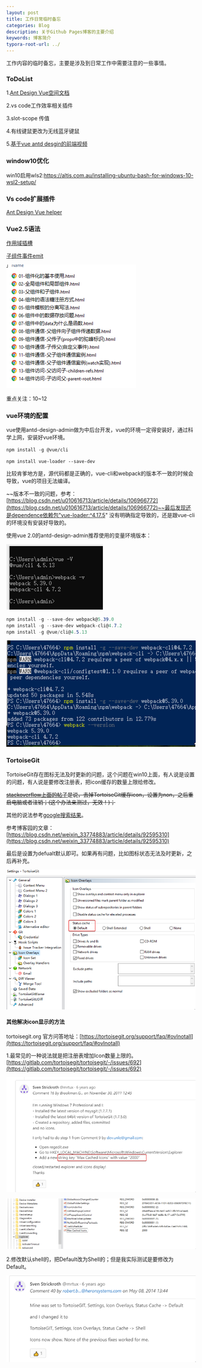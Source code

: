```yaml
---
layout: post
title: 工作日常临时备忘
categories: Blog
description: 关于Github Pages博客的主要介绍
keywords: 博客简介
typora-root-url: ../
---
```

工作内容的临时备忘，主要是涉及到日常工作中需要注意的一些事情。

### ToDoList

1.[Ant Design Vue空间文档](https://www.antdv.com/components/form-model/#Form-Component)

2.vs code工作效率相关插件

3.slot-scope 传值

4.有线键鼠更改为无线蓝牙键鼠

5.[基于vue antd desgin的前端视频](https://search.bilibili.com/all?keyword=ant%20design%20vue&from_source=webtop_search&spm_id_from=333.788) 


### window10优化

win10启用wls2:https://altis.com.au/installing-ubuntu-bash-for-windows-10-wsl2-setup/


### Vs code扩展插件

[Ant Design Vue helper](https://marketplace.visualstudio.com/items?itemName=ant-design-vue.vscode-ant-design-vue-helper)



### Vue2.5语法

[作用域插槽](https://cn.vuejs.org/v2/guide/components-slots.html)

[子组件事件emit](https://cn.vuejs.org/v2/guide/components.html?#%E4%BD%BF%E7%94%A8%E4%BA%8B%E4%BB%B6%E6%8A%9B%E5%87%BA%E4%B8%80%E4%B8%AA%E5%80%BC)

![childe_father_event](/images/posts/child_father_event.png)

重点关注：10~12

### vue环境的配置

vue使用antd-design-admin做为中后台开发，vue的环境一定得安装好，通过科学上网，安装好vue环境。

`npm install -g @vue/cli`

`npm install vue-loader --save-dev`

比较肯爹地方是，源代码都是正确的，vue-cli和webpack的版本不一致的时候会导致，vue的项目无法编译。

~~版本不一致的问题，参考：[https://blog.csdn.net/u010616713/article/details/106966772](https://blog.csdn.net/u010616713/article/details/106966772)~~最后发现还是dependence依赖包"vue-loader:^4.17.5" 没有明确指定导致的，还是跟vue-cli的环境没有安装好导致的。

使用vue 2.0的antd-design-admin推荐使用的变量环境版本：

![webpack_version_vue372.png](/images/posts/webpack_version_vue372.png)

```c#
npm install -g --save-dev webpack@5.39.0
npm install -g --save-dev webpack-cli@4.7.2
npm install -g @vue/cli@4.5.13
```

![webpack_cli_install_42424](/images/posts/webpack_cli_install_42424.png)

### TortoiseGit

TortoiseGit存在图标无法及时更新的问题，这个问题在win10上面，有人说是设置的问题，有人说是要修改注册表，把icon缓存的数量上限给修改。

~~[stackoverflow上面的帖子](https://stackoverflow.com/questions/8137929/tortoisegit-modified-sign-icon-overlay-is-not-updating)是说，去掉TortoiseGit缓存icon，设置为non，之后重启电脑或者注销；(这个办法亲测过，无效！)；~~

其他的说法参考[google搜索结果](https://www.google.com/search?q=git+%E7%8A%B6%E6%80%81%E5%9B%BE%E6%A0%87%E6%9B%B4%E6%96%B0%E4%B8%8D%E5%8F%8A%E6%97%B6&newwindow=1&ei=bo5qYbTfBOnKytMP-f2YyAc&ved=0ahUKEwi0zrzews7zAhVppXIEHfk-BnkQ4dUDCA4&uact=5&oq=git+%E7%8A%B6%E6%80%81%E5%9B%BE%E6%A0%87%E6%9B%B4%E6%96%B0%E4%B8%8D%E5%8F%8A%E6%97%B6&gs_lcp=Cgdnd3Mtd2l6EAM6BwgAEEcQsAM6BQgAEIAEOggIABAWEAoQHjoGCAAQFhAeOgUIIRCgAToECAAQHjoGCAAQCBAeOgcIABCABBAMSgQIQRgAUImsJ1irzidgzc8naAFwAngAgAGQBIgB1kySAQoyLTYuMjIuMS4xmAEAoAEByAEEwAEB&sclient=gws-wiz)。

参考博客园的文章：[https://blog.csdn.net/weixin_33774883/article/details/92595310](https://blog.csdn.net/weixin_33774883/article/details/92595310)

最后是设置为defualt默认即可。如果再有问题，比如图标状态无法及时更新，之后再补充。

![torturial_setting322.png](/images/posts/torturial_setting322.png)

#### 其他解决icon显示的方法

tortoisegit.org 官方问答地址：[https://tortoisegit.org/support/faq/#ovlnotall](https://tortoisegit.org/support/faq/#ovlnotall)

1.最常见的一种说法就是把注册表增加Icon数量上限的。[https://gitlab.com/tortoisegit/tortoisegit/-/issues/692](https://gitlab.com/tortoisegit/tortoisegit/-/issues/692)

![torturials2342.png](/images/posts/torturials2342.png)

![add_max_icons_123.png](/images/posts/add_max_icons_123.png)

2.修改默认shell的，把Default改为Shell的；但是我实际测试是要修改为Default。

![image-20211017013512008](/images/posts/image-20211017013512008.png)

